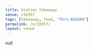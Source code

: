 ```yaml
---
title: Station Takeaway
venue: v18357
tags: [takeaway, food, "fhrs:662689"]
permalink: /v/18357/
layout: venue
---
```

null